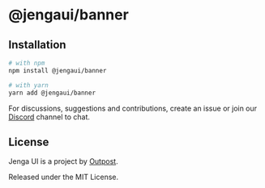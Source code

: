 # @jengaui/banner

## Installation

```sh
# with npm
npm install @jengaui/banner

# with yarn
yarn add @jengaui/banner
```

For discussions, suggestions and contributions, create an issue or join our [Discord](https://discord.gg/sHnHPnAPZj) channel to chat.

## License

Jenga UI is a project by [Outpost](https://outpost.run).

Released under the MIT License.
